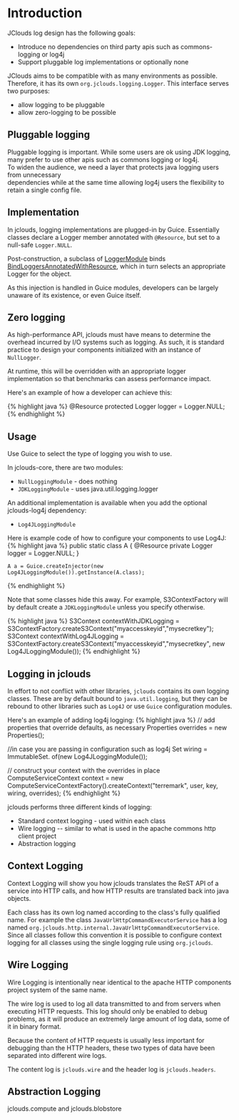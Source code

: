 # Introduction

JClouds log design has the following goals:

  * Introduce no dependencies on third party apis such as commons-logging or log4j
  * Support pluggable log implementations or optionally none


JClouds aims to be compatible with as many environments as possible.  Therefore, it has its own `org.jclouds.logging.Logger`.
 This interface serves two purposes: 

  * allow logging to be pluggable
  * allow zero-logging to be possible

## Pluggable logging

Pluggable logging is important.  While some users are ok using JDK logging, many prefer to use other
 apis such as commons logging or log4j.  
To widen the audience, we need a layer that protects java logging users from unnecessary  
dependencies while at the same time allowing log4j users the flexibility to retain a single config file.  

## Implementation

In jclouds, logging implementations are plugged-in by Guice.  Essentially classes declare a Logger member
annotated with `@Resource`, but set to a null-safe `Logger.NULL`. 

<!-- TODO change link to github -->
Post-construction, a subclass of [LoggerModule](http://jclouds.googlecode.com/svn/trunk/core/src/main/java/org/jclouds/logging/config/LoggingModule.java)
binds [BindLoggersAnnotatedWithResource](http://jclouds.googlecode.com/svn/trunk/core/src/main/java/org/jclouds/logging/config/BindLoggersAnnotatedWithResource.java),
 which in turn selects an appropriate Logger for the object.  

As this injection is handled in Guice modules, developers can be largely unaware of its existence, or even Guice itself.

## Zero logging

As high-performance API, jclouds must have means to determine the overhead incurred by I/O systems 
such as logging.  As such, it is standard practice to design your components initialized with an instance of `NullLogger`. 

At runtime, this will be overridden with an appropriate logger implementation so that benchmarks can assess performance impact.  

Here's an example of how a developer can achieve this:

{% highlight java %}
@Resource
protected Logger logger = Logger.NULL;
{% endhighlight %}

## Usage

Use Guice to select the type of logging you wish to use.  

In jclouds-core, there are two modules:

  * `NullLoggingModule` - does nothing
  * `JDKLoggingModule` - uses java.util.logging.logger

An additional implementation is available when you add the optional jclouds-log4j dependency:

  * `Log4JLoggingModule`

Here is example code of how to configure your components to use Log4J:
{% highlight java %}
    public static class A {
	@Resource
	private Logger logger = Logger.NULL;
    }

    A a = Guice.createInjector(new Log4JLoggingModule()).getInstance(A.class);
{% endhighlight %}

Note that some classes hide this away.  For example, S3ContextFactory will by default create a 
`JDKLoggingModule` unless you specify otherwise.

{% highlight java %}
S3Context contextWithJDKLogging = S3ContextFactory.createS3Context("myaccesskeyid","mysecretkey");
S3Context contextWithLog4JLogging = S3ContextFactory.createS3Context("myaccesskeyid","mysecretkey", 
										new Log4JLoggingModule());
{% endhighlight %}


## Logging in jclouds

In effort to not conflict with other libraries, `jclouds` contains its own logging classes.
These are by default bound to `java.util.logging`, but they can be rebound to other libraries such as `Log4J` or use `Guice` configuration modules.

Here's an example of adding log4j logging:
{% highlight java %}
// add properties that override defaults, as necessary
Properties overrides = new Properties();

//in case you are passing in configuration such as log4j
Set<Module> wiring = ImmutableSet.<Module> of(new Log4JLoggingModule());

// construct your context with the overrides in place
ComputeServiceContext context = new ComputeServiceContextFactory().createContext("terremark", user, key,
                                                              wiring, overrides);
{% endhighlight %}

jclouds performs three different kinds of logging: 

  * Standard context logging - used within each class
  * Wire logging -- similar to what is used in the apache commons http client project
  * Abstraction logging

## Context Logging

Context Logging will show you how jclouds translates the ReST API of a service into HTTP calls, 
and how HTTP results are translated back into java objects.

Each class has its own log named according to the class's fully qualified name. 
For example the class `JavaUrlHttpCommandExecutorService` has a log named `org.jclouds.http.internal.JavaUrlHttpCommandExecutorService`. 
Since all classes follow this convention it is possible to configure context logging for all classes using the single logging rule using `org.jclouds`.

## Wire Logging

Wire Logging is intentionally near identical to the apache HTTP components project system of the same name.

The wire log is used to log all data transmitted to and from servers when executing HTTP requests.
This log should only be enabled to debug problems, as it will produce an extremely large amount of log data, some of it in binary format.

Because the content of HTTP requests is usually less important for debugging than the HTTP headers, 
these two types of data have been separated into different wire logs. 

The content log is `jclouds.wire` and the header log is `jclouds.headers`.

## Abstraction Logging
<!-- TODO Need more info -->
jclouds.compute and jclouds.blobstore

